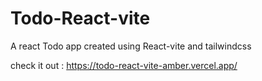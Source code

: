 # Todo-React-vite
A react Todo app created using React-vite and tailwindcss

check it out :  https://todo-react-vite-amber.vercel.app/

